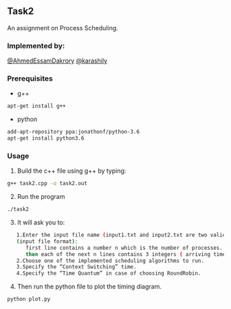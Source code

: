 ## Task2
An assignment on Process Scheduling. 


### Implemented by:
[@AhmedEssamDakrory]( https://github.com/AhmedEssamDakrory )
[@karashily]( https://github.com/karashily )

### Prerequisites

* g++
```sh
apt-get install g++
```
* python
```sh
add-apt-repository ppa:jonathonf/python-3.6
apt-get install python3.6
```
### Usage

1. Build the c++ file using g++ by typing:
```sh
g++ task2.cpp -o task2.out
```
2. Run the program
```sh
./task2
```
3. It will ask you to:
```sh
   1.Enter the input file name (input1.txt and input2.txt are two valid inputs feel free to use them).
   (input file format):
      first line contains a number n which is the number of processes.
      then each of the next n lines contains 3 integers ( arriving time , burst time and priority) respectively. 
   2.Choose one of the implemented scheduling algorithms to run.
   3.Specify the “Context Switching” time.
   4.Specify the “Time Quantum” in case of choosing RoundRobin.
```
4. Then run the python file to plot the timing diagram.
```sh
python plot.py
```
